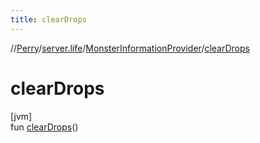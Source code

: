 ```yaml
---
title: clearDrops
---
```

//[Perry](../../../index.html)/[server.life](../index.html)/[MonsterInformationProvider](index.html)/[clearDrops](clear-drops.html)



# clearDrops



[jvm]\
fun [clearDrops](clear-drops.html)()




